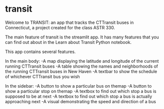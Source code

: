 # transit

Welcome to TRANSIT: an app that tracks the CTTransit buses in Connecticut, a project created for the class ASTR 330.

The main feature of transit is the streamlit app. It has many features that you can find out about in the Learn about Transit Python notebook.

This app contains several features.

In the main body:
-A map displaying the latitude and longitude of the current running CTTransit buses
-A table showing the names and neighborhoods of the running CTTransit buses in New Haven
-A textbar to show the schedule of whichever CTTransit bus you wish

In the sidebar:
-A button to show a particular bus on themap
-A button to show a particular stop on themap
-A textbox to find out which stop a bus is supposed to be at next
-A textbox to find out which stop a bus is actually approaching next
-A visual demonstrating the speed and direction of a bus
